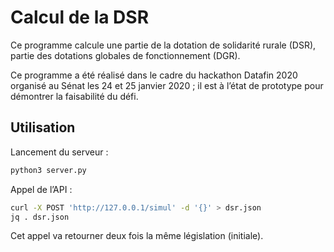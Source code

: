 Calcul de la DSR
================

Ce programme calcule une partie de la dotation de solidarité rurale (DSR), partie des dotations globales de fonctionnement (DGR).

Ce programme a été réalisé dans le cadre du hackathon Datafin 2020 organisé au Sénat les 24 et 25 janvier 2020 ; il est à l’état de prototype pour démontrer la faisabilité du défi.

## Utilisation

Lancement du serveur :

```sh
python3 server.py
```

Appel de l’API :

```sh
curl -X POST 'http://127.0.0.1/simul' -d '{}' > dsr.json
jq . dsr.json
```

Cet appel va retourner deux fois la même législation (initiale).

